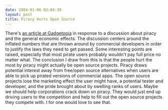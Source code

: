 ```yaml
---
date: 2004-01-06 02:04:30
layout: post
title: Piracy Hurts Open Source
---
```


There's [an article at Gadgetopia](http://www.gadgetopia.com/2004/01/05/TheEconomicsOfPiracy.html) in response to a discussion about piracy and the general economic effects. The discussion centers around the inflated numbers that are thrown around by commercial developers in order to justify the laws they need to get passed. Some interesting points are raised, especially that most pirate users probably wouldn't pay full price no matter what. The conclusion I draw from this is that the people hurt the most by piracy might actually be open source projects. Piracy draws potential interest away from free/open source alternatives when users are able to pick up pirated versions of commercial apps. The open source projects lose the marketing effect the user might have, a potential tester and developer, and the pride brought about by swelling ranks of users. Maybe we should help corporations crack down on piracy. They would just end up driving users to the competition and help to fill out the open source projects they compete with. I for one would love to see that.
